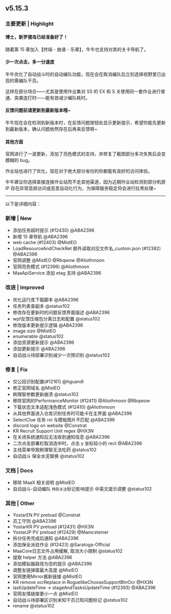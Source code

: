 ## v5.15.3

### 主要更新 | Highlight

#### 博士，新罗德岛已经准备好了！

随着第 15 章加入【终端 - 曲谱 - 乐章】，牛牛也支持对其的关卡导航了。

#### 少一次点击，多一分速度

牛牛优化了自动战斗时的自动编队功能，现在会在取消编队后立刻选择视野里已出现的需编队干员。

这样在部分场合——尤其是使用作业集对 SS 的 EX 和 S 关使用同一套作业进行普通、突袭连打时——能有效减少编队耗时。

#### 反馈问题前请更新到最新版本哦~

牛牛现在会在检测到新版本时，在反馈问题按钮处显示更新提示，希望你能先更新到最新版本，确认问题依然存在后再来反馈呀~

#### 其他方面

官网进行了一波更新，添加了亮色模式的支持，并修复了截图部分多次失焦后会变模糊的 bug。

作业站也进行了优化，现在对于绝大部分省份的你都能有良好的访问体验。

牛牛建议你选择直接连接作业站而不走其他渠道，因为近期作业站检测到部分机房 IP 存在异常高频访问或恶意自动化行为，为保障服务稳定将会进行拉黑处理~

----

以下是详细内容：

### 新增 | New

* 添加任务超时提示 (#12430) @ABA2396
* 新增 15 章导航 @ABA2396
* web cache (#12403) @MistEO
* LoadResourceAndCheckRet 额外读取对应文件名_custom.json (#12382) @ABA2396
* 官网调整 @MistEO @Rbqwow @Aliothmoon
* 官网亮色模式 (#12396) @Aliothmoon
* MaaApiService 添加 etag 支持 @ABA2396

### 改进 | Improved

* 优化运行库下载脚本 @ABA2396
* 任务列表查副本 @status102
* 修改存在更新时的问题反馈界面描述 @ABA2396
* wpf反馈压缩包分离日志和配置 @status102
* 修改版本更新提示逻辑 @ABA2396
* image size @MistEO
* enumerable @status102
* 添加资源更新提示 @ABA2396
* 添加更新提示 @ABA2396
* 自动战斗待部署识别减少一次预识别 @status102

### 修复 | Fix

* 仅公招识别配置(#12161) @hguandl
* 修正官网域名 @MistEO
* 刷理智参数更新崩溃 @status102
* 移除官网的PerformanceMonitor (#12411) @Aliothmoon @Rbqwow
* 下载状态文本适配浅色模式 (#12410) @Aliothmoon
* 从其他界面进入仓库识别任务时可能卡在主界面 @ABA2396
* SelectClue 任务 roi 与模板图片不匹配 @ABA2396
* discord logo on website @Constrat
* KR Recruit Support Unit regex @HX3N
* 在关闭系统通知后无法收到通知信息 @ABA2396
* 二次点击部署栏取消选中时，点击 y 坐标较小的 rect @ABA2396
* 主线菜单导致刷理智无法吃药 @status102
* 自动战斗 保全水泥替换 @status102

### 文档 | Docs

* 移除 MaaX 相关说明 @MistEO
* 自动战斗-自动编队 `特别关注`标记影响提示 中英文提示调整 @status102

### 其他 | Other

* YostarEN PV preload @Constrat
* 员工守则 @ABA2396
* YostarKR PV preload (#12431) @HX3N
* YostarJP PV preload (#12429) @Manicsteiner
* 拆分任务完成后通知 @ABA2396
* 添加保全派驻作业 (#12423) @Saratoga-Official
* MaaCore日志文件占用缓解, 取消大小限制 @status102
* 提取 helper 方法 @ABA2396
* 添加模拟器路径为空的提示 @ABA2396
* 调整友链弹窗最大高度 @MistEO
* 官网使用Mirror酱新链接 @MistEO
* KR remove ocrReplace in RoguelikeChooseSupportBtnOcr @HX3N
* lastUpdateTime -> stageAndTasksUpdateTime (#12393) @ABA2396
* 官网友情链接更小一点 @MistEO
* 自动战斗待部署区识别未知干员已知问题标记 @status102
* rename @status102
